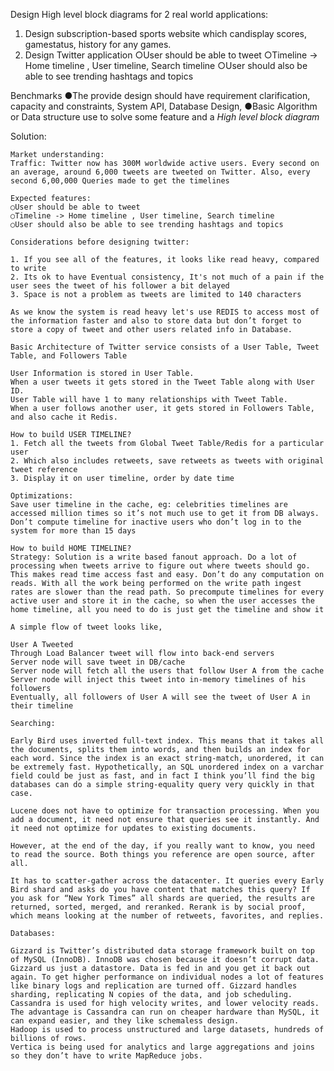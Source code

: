 Design High level block diagrams for 2 real world applications:
1. Design subscription-based sports website which candisplay scores, gamestatus, history for any games.
2. Design Twitter application
    ○User should be able to tweet
    ○Timeline -> Home timeline , User timeline, Search timeline
    ○User should also be able to see trending hashtags and topics

Benchmarks
●The provide design should have requirement clarification, capacity and constraints, System API, Database Design, ●Basic Algorithm or Data structure use to solve some feature and a *High level block diagram*

Solution:

    Market understanding:
    Traffic: Twitter now has 300M worldwide active users. Every second on an average, around 6,000 tweets are tweeted on Twitter. Also, every second 6,00,000 Queries made to get the timelines

    Expected features:
    ○User should be able to tweet
    ○Timeline -> Home timeline , User timeline, Search timeline
    ○User should also be able to see trending hashtags and topics

    Considerations before designing twitter:

    1. If you see all of the features, it looks like read heavy, compared to write
    2. Its ok to have Eventual consistency, It's not much of a pain if the user sees the tweet of his follower a bit delayed
    3. Space is not a problem as tweets are limited to 140 characters

    As we know the system is read heavy let's use REDIS to access most of the information faster and also to store data but don’t forget to store a copy of tweet and other users related info in Database.

    Basic Architecture of Twitter service consists of a User Table, Tweet Table, and Followers Table

    User Information is stored in User Table.
    When a user tweets it gets stored in the Tweet Table along with User ID.
    User Table will have 1 to many relationships with Tweet Table.
    When a user follows another user, it gets stored in Followers Table, and also cache it Redis.

    How to build USER TIMELINE?
    1. Fetch all the tweets from Global Tweet Table/Redis for a particular user
    2. Which also includes retweets, save retweets as tweets with original tweet reference
    3. Display it on user timeline, order by date time

    Optimizations:
    Save user timeline in the cache, eg: celebrities timelines are accessed million times so it’s not much use to get it from DB always.
    Don’t compute timeline for inactive users who don’t log in to the system for more than 15 days

    How to build HOME TIMELINE?
    Strategy: Solution is a write based fanout approach. Do a lot of processing when tweets arrive to figure out where tweets should go. This makes read time access fast and easy. Don’t do any computation on reads. With all the work being performed on the write path ingest rates are slower than the read path. So precompute timelines for every active user and store it in the cache, so when the user accesses the home timeline, all you need to do is just get the timeline and show it

    A simple flow of tweet looks like,

    User A Tweeted
    Through Load Balancer tweet will flow into back-end servers
    Server node will save tweet in DB/cache
    Server node will fetch all the users that follow User A from the cache
    Server node will inject this tweet into in-memory timelines of his followers
    Eventually, all followers of User A will see the tweet of User A in their timeline

    Searching:

    Early Bird uses inverted full-text index. This means that it takes all the documents, splits them into words, and then builds an index for each word. Since the index is an exact string-match, unordered, it can be extremely fast. Hypothetically, an SQL unordered index on a varchar field could be just as fast, and in fact I think you’ll find the big databases can do a simple string-equality query very quickly in that case.

    Lucene does not have to optimize for transaction processing. When you add a document, it need not ensure that queries see it instantly. And it need not optimize for updates to existing documents.

    However, at the end of the day, if you really want to know, you need to read the source. Both things you reference are open source, after all.

    It has to scatter-gather across the datacenter. It queries every Early Bird shard and asks do you have content that matches this query? If you ask for “New York Times” all shards are queried, the results are returned, sorted, merged, and reranked. Rerank is by social proof, which means looking at the number of retweets, favorites, and replies.

    Databases:

    Gizzard is Twitter’s distributed data storage framework built on top of MySQL (InnoDB). InnoDB was chosen because it doesn’t corrupt data. Gizzard us just a datastore. Data is fed in and you get it back out again. To get higher performance on individual nodes a lot of features like binary logs and replication are turned off. Gizzard handles sharding, replicating N copies of the data, and job scheduling.
    Cassandra is used for high velocity writes, and lower velocity reads. The advantage is Cassandra can run on cheaper hardware than MySQL, it can expand easier, and they like schemaless design.
    Hadoop is used to process unstructured and large datasets, hundreds of billions of rows.
    Vertica is being used for analytics and large aggregations and joins so they don’t have to write MapReduce jobs.